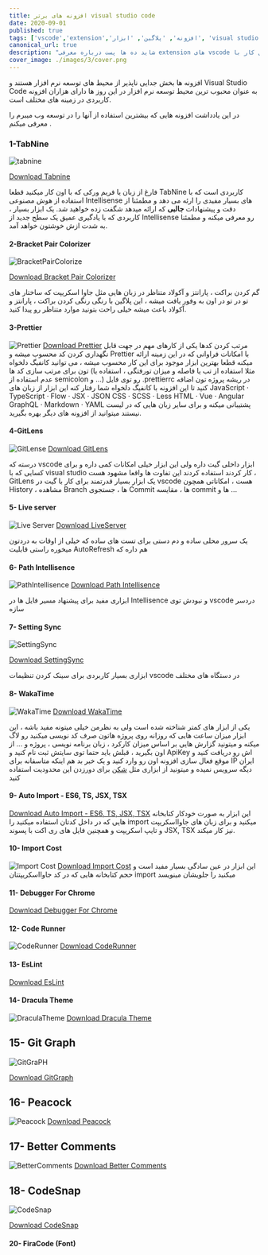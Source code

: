 ```yaml
---
title: افزونه های برتر visual studio code
date: 2020-09-01
published: true
tags: ['vscode','extension','افزونه', 'پلاگین', 'ابزار', 'visual studio']
canonical_url: true
description: "شاید ده ها پست درباره معرفی extension های vscode تا کنون دیده باشید ولی هنوز هم دراین بین افزونه هایی پیدا می شود که تاکنون امتحان نکرده اید، در این یادداشت افزونه هایی که پس از چندین سال کار با vscode به عنوان ابزار اصلی توسعه بیشترین بهره برداری از اونها میکنم رو معرفی میکنم"
cover_image: ./images/3/cover.png
---
```


افزونه ها بخش جدایی ناپذیر از محیط های توسعه نرم افزار هستند و Visual Studio Code به عنوان محبوب ترین محیط توسعه نرم افزار در این روز ها دارای هزاران افزونه کاربردی در زمینه های مختلف است.

در این یادداشت افزونه هایی که بیشترین استفاده از آنها را در توسعه وب میبرم را معرفی میکنم .

### 1-TabNine
![tabnine](./images/3/tabnine.gif)

[Download Tabnine](https://marketplace.visualstudio.com/items?itemName=TabNine.tabnine-vscode)

فارغ از زبان یا فریم ورکی که با اون کار میکنید قطعا TabNine کاربردی است که با استفاده از هوش مصنوعی Intellisense های بسیار مفیدی را ارئه می دهد و مطمئنا از دقت و پیشنهادات **جالبی** که ارائه میدهد شگفت زده خواهید شد. یک ابزار بسیار ، کاربردی که با یادگیری عمیق یک سطح جدید از Intellisense رو معرفی میکنه و مطمئنا به شدت ازش خوشتون خواهد آمد.

#### 2-Bracket Pair Colorizer
![BracketPairColorize](./images/3/bracket-pair.png)

[Download Bracket Pair Colorizer](https://marketplace.visualstudio.com/items?itemName=CoenraadS.bracket-pair-colorizer)

گم کردن براکت ، پارانتز و آکولاد متناظر در زبان هایی مثل جاوا اسکریپت که ساختار های تو در تو در اون به وفور یافت میشه ، این پلاگین با رنگی رنگی کردن براکت ، پارانتز و آکولاد باعث میشه خیلی راحت بتونید موارد متناظر رو پیدا کنید.


#### 3-Prettier
![Prettier](images/3/prettier.gif)
[Download Prettier](https://marketplace.visualstudio.com/items?itemName=esbenp.prettier-vscode)
مرتب کردن کدها یکی از کارهای مهم در جهت قابل نگهداری کردن کد محسوب میشه و Prettier با امکانات فراوانی که در این زمینه ارائه میکنه قطعا بهترین ابزار موجود برای این کار محسوب میشه ، می توانید کانفیگ دلخواه تون برای مرتب سازی کد ها (مثلا استفاده از تب یا فاصله و میزان تورفتگی ، استفاده یا عدم استفاده از semicolon و ...) رو توی فایل .prettierrc در ریشه پروژه تون اضافه کنید تا این افزونه با کانفیگ دلخواه شما رفتار کنه
این ابزار از زبان های JavaScript · TypeScript · Flow · JSX · JSON
CSS · SCSS · Less
HTML · Vue · Angular
GraphQL · Markdown · YAML پشتیبانی میکنه و برای سایر زبان هایی که در لیست نیستند میتوانید از افزونه های دیگر بهره بگیرید.


#### 4-GitLens
![GitLense](images/3/git-lense.png)
[Download GitLens](https://marketplace.visualstudio.com/items?itemName=eamodio.gitlens)

درسته که vscode ابزار داخلی گیت داره ولی این ابزار خیلی امکانات کمی داره و برای کسایی که با visual studio کار کردند استفاده کردند این تفاوت ها واقعا مشهود هست ، GitLens یک ابزار بسیار قدرتمند برای کار با گیت در vscode هست ، امکاناتی همچون History ، مشاهده Branch ها ، جستجوی Commit ها ، مقایسه commit ها و ...

#### 5- Live server
![Live Server](https://github.com/ritwickdey/vscode-live-server/raw/master/images/Screenshot/vscode-live-server-statusbar-3.jpg)
[Download LiveServer](https://marketplace.visualstudio.com/items?itemName=ritwickdey.LiveServer)

یک سرور محلی ساده و دم دستی برای تست های ساده که خیلی از اوقات به دردتون میخوره راستی قابلیت AutoRefresh هم داره که

#### 6- Path Intellisence
[](https://link)
![PathIntellisence](https://i.giphy.com/iaHeUiDeTUZuo.gif)
[Download Path Intellisence](https://marketplace.visualstudio.com/items?itemName=christian-kohler.path-intellisense)

ابزاری مفید برای پیشنهاد مسیر فایل ها در Intellisence و نبودش توی vscode دردسر سازه

#### 7- Setting Sync
![SettingSync](https://shanalikhan.github.io/img/existing-gist.png)


[Download SettingSync](https://marketplace.visualstudio.com/items?itemName=Shan.code-settings-sync)

ابزاری بسیار کاربردی برای سینک کردن تنظیمات vscode در دستگاه های مختلف

#### 8- WakaTime
![WakaTime](https://github.com/wakatime/vscode-wakatime/raw/master/images/Screen-Shot-2016-03-21.png)
[Download WakaTime](https://marketplace.visualstudio.com/items?itemName=WakaTime.vscode-wakatime)

یکی از ابزار های کمتر شناخته شده است ولی به نظرمن خیلی میتونه مفید باشه ، این ابزار میزان ساعت هایی که روزانه روی پروژه هاتون صرف کد نویسی میکنید رو لاگ میکنه و میتونید گزارش هایی بر اساس میزان کارکرد ، زبان برنامه نویسی ، پروژه و ... از اون بگیرید ، قبلش باید حتما توی سایتش ثبت نام کنید و ApiKey اش رو دریافت کنید و موقع فعال سازی افزونه اون رو وارد کنید و یک خبر بد هم اینکه متاسفانه برای IP ایران دیگه سرویس نمیده و میتونید از ابزاری مثل [شکن](https://shecan.ir) برای دورزدن این محدودیت استفاده کنید
#### 9- Auto Import - ES6, TS, JSX, TSX
[Download Auto Import - ES6, TS, JSX, TSX](https://marketplace.visualstudio.com/items?itemName=NuclleaR.vscode-extension-auto-import)
این ابزار به صورت خودکار کتابخانه هایی که در داخل کدتان استفاده میکنید را import میکنید و برای زبان های جاوااسکریپت و تایپ اسکریپت و همچنین فایل های ری اکت با پسوند JSX, TSX نیز کار میکند.

#### 10- Import Cost
![Import Cost](./images/3/import-cost.png)
[Download Import Cost](https://marketplace.visualstudio.com/items?itemName=wix.vscode-import-cost)
این ابزار در عین سادگی بسیار مفید است و حجم کتابخانه هایی که در کد جاوااسکریپتتان import میکنید را جلویشان مینویسد

#### 11- Debugger For Chrome
[Download Debugger For Chrome](https://marketplace.visualstudio.com/items?itemName=msjsdiag.debugger-for-chrome)


#### 12- Code Runner
![CodeRunner](https://github.com/formulahendry/vscode-code-runner/raw/master/images/usage.gif)
[Download CodeRunner](https://marketplace.visualstudio.com/items?itemName=formulahendry.code-runner)

#### 13- EsLint

[Download EsLint](https://marketplace.visualstudio.com/items?itemName=dbaeumer.vscode-eslint)

#### 14- Dracula Theme
![DraculaTheme](https://raw.githubusercontent.com/dracula/visual-studio-code/master/screenshot.png)
[Download Dracula Theme](https://marketplace.visualstudio.com/items?itemName=dracula-theme.theme-dracula)

## 15- Git Graph
![GitGraPH](https://github.com/mhutchie/vscode-git-graph/raw/master/resources/demo.gif)

[Download GitGraph](https://marketplace.visualstudio.com/items?itemName=mhutchie.git-graph)

## 16- Peacock
![Peacock](https://github.com/johnpapa/vscode-peacock/raw/master/resources/hero.png)
[Download Peacock](https://marketplace.visualstudio.com/items?itemName=johnpapa.vscode-peacock)

## 17- Better Comments
![BetterComments](https://github.com/aaron-bond/better-comments/raw/master/images/better-comments.PNG)
[Download Better Comments](https://marketplace.visualstudio.com/items?itemName=aaron-bond.better-comments)

## 18- CodeSnap
![CodeSnap](https://raw.githubusercontent.com/kufii/CodeSnap/master/examples/material_operator-mono.png)

[Download CodeSnap](https://marketplace.visualstudio.com/items?itemName=adpyke.codesnap)
#### 20- FiraCode (Font)
